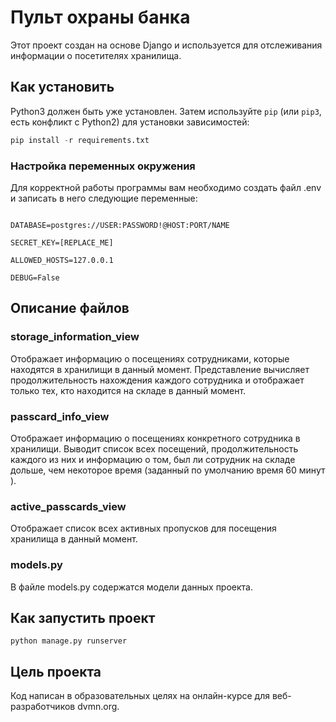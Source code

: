 # Пульт охраны банка

Этот проект создан на основе Django и используется для отслеживания информации о посетителях хранилища.

## Как установить

Python3 должен быть уже установлен. 
Затем используйте `pip` (или `pip3`, есть конфликт с Python2) для установки зависимостей:

``` python
pip install -r requirements.txt
```
### Настройка переменных окружения
Для корректной работы программы вам необходимо создать файл .env и записать в него следующие переменные:
```

DATABASE=postgres://USER:PASSWORD!@HOST:PORT/NAME

SECRET_KEY=[REPLACE_ME]

ALLOWED_HOSTS=127.0.0.1

DEBUG=False
```
## Описание файлов

### storage_information_view

Отображает информацию о посещениях сотрудниками, которые находятся в хранилищи в данный момент. Представление вычисляет продолжительность нахождения каждого сотрудника и отображает только тех, кто находится на складе в данный момент.

### passcard_info_view

Отображает информацию о посещениях конкретного сотрудника в хранилищи. Выводит список всех посещений, продолжительность каждого из них и информацию о том, был ли сотрудник на складе дольше, чем некоторое время (заданный по умолчанию время  60 минут ).

### active_passcards_view

Отображает список всех активных пропусков для посещения хранилища в данный момент.

### models.py
В файле models.py содержатся модели данных проекта.

## Как запустить проект

```
python manage.py runserver
```


## Цель проекта
Код написан в образовательных целях на онлайн-курсе для веб-разработчиков dvmn.org.